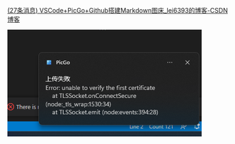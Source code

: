 [(27条消息) VSCode+PicGo+Github搭建Markdown图床_lei6393的博客-CSDN博客](https://blog.csdn.net/qq_35621494/article/details/106432399)

![1676274133213](image/如何搭建图床/1676274133213.png)
